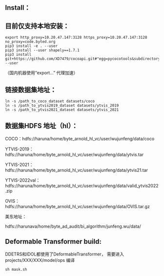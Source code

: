 ## Install：

## 目前仅支持本地安装：

```
export http_proxy=10.20.47.147:3128 https_proxy=10.20.47.147:3128 no_proxy=code.byted.org
pip3 install -e . --user
pip3 install --user shapely==1.7.1
pip3 install git+https://github.com/XD7479/cocoapi.git#"egg=pycocotools&subdirectory=PythonAPI" --user
```

（国内机器使用“export...” 代理加速）

## 链接数据集地址：

```
ln -s /path_to_coco_dataset datasets/coco
ln -s /path_to_ytvis2019_dataset datasets/ytvis_2019
ln -s /path_to_ytvis2021_dataset datasets/ytvis_2021
```



## 数据集HDFS 地址（hl）：

COCO：hdfs://haruna/home/byte_arnold_hl_vc/user/wujunfeng/data/coco

YTVIS-2019：hdfs://haruna/home/byte_arnold_hl_vc/user/wujunfeng/data/ytvis.tar

YTVIS-2021：hdfs://haruna/home/byte_arnold_hl_vc/user/wujunfeng/data/ytvis21.tar

YTVIS-2022val：hdfs://haruna/home/byte_arnold_hl_vc/user/wujunfeng/data/valid_ytvis2022.zip

OVIS：hdfs://haruna/home/byte_arnold_hl_vc/user/wujunfeng/data/OVIS.tar.gz



美东地址：

hdfs://harunava/home/byte_ad_audit/bi_algorithm/junfeng.wu/data/



## Deformable Transformer build:

DDETRS和IDOL都使用了DeformableTransformer， 需要进入projects/XXX/XXX/model/ops 编译

```
sh mask.sh
```

